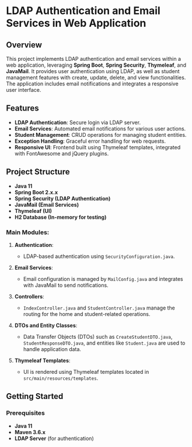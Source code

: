 # LDAP Authentication and Email Services in Web Application

## Overview

This project implements LDAP authentication and email services within a web application, leveraging **Spring Boot**, **Spring Security**, **Thymeleaf**, and **JavaMail**. It provides user authentication using LDAP, as well as student management features with create, update, delete, and view functionalities. The application includes email notifications and integrates a responsive user interface.

## Features

- **LDAP Authentication**: Secure login via LDAP server.
- **Email Services**: Automated email notifications for various user actions.
- **Student Management**: CRUD operations for managing student entities.
- **Exception Handling**: Graceful error handling for web requests.
- **Responsive UI**: Frontend built using Thymeleaf templates, integrated with FontAwesome and jQuery plugins.

## Project Structure

- **Java 11**
- **Spring Boot 2.x.x**
- **Spring Security (LDAP Authentication)**
- **JavaMail (Email Services)**
- **Thymeleaf (UI)**
- **H2 Database (In-memory for testing)**

### Main Modules:

1. **Authentication**:
   - LDAP-based authentication using `SecurityConfiguration.java`.
   
2. **Email Services**:
   - Email configuration is managed by `MailConfig.java` and integrates with JavaMail to send notifications.

3. **Controllers**:
   - `IndexController.java` and `StudentController.java` manage the routing for the home and student-related operations.

4. **DTOs and Entity Classes**:
   - Data Transfer Objects (DTOs) such as `CreateStudentDTO.java`, `StudentResponseDTO.java`, and entities like `Student.java` are used to handle application data.

5. **Thymeleaf Templates**:
   - UI is rendered using Thymeleaf templates located in `src/main/resources/templates`.

## Getting Started

### Prerequisites

- **Java 11**
- **Maven 3.6.x**
- **LDAP Server** (for authentication)
